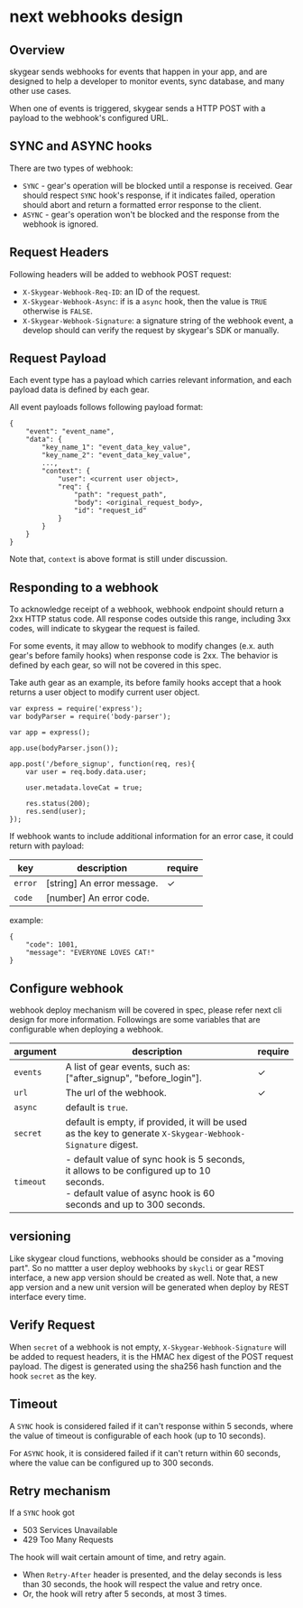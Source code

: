 # next webhooks design

## Overview

skygear sends webhooks for events that happen in your app, and are designed to help a developer to monitor events, sync database, and many other use cases.

When one of events is triggered, skygear sends a HTTP POST with a payload to the webhook's configured URL.

## SYNC and ASYNC hooks

There are two types of webhook:

- `SYNC` - gear's operation will be blocked until a response is received. Gear should respect `SYNC` hook's response, if it indicates failed, operation should abort and return a formatted error response to the client.
- `ASYNC` - gear's operation won't be blocked and the response from the webhook is ignored.

## Request Headers

Following headers will be added to webhook POST request:

- `X-Skygear-Webhook-Req-ID`: an ID of the request.
- `X-Skygear-Webhook-Async`: if is a `async` hook, then the value is `TRUE` otherwise is `FALSE`. 
- `X-Skygear-Webhook-Signature`: a signature string of the webhook event, a develop should can verify the request by skygear's SDK or manually.

## Request Payload

Each event type has a payload which carries relevant information, and each payload data is defined by each gear.

All event payloads follows following payload format:

```json=
{
    "event": "event_name",
    "data": {
        "key_name_1": "event_data_key_value",
        "key_name_2": "event_data_key_value",
        ...,
        "context": {
            "user": <current user object>,
            "req": {
                "path": "request_path",
                "body": <original_request_body>,
                "id": "request_id"
            }
        }
    }
}
```

Note that, `context` is above format is still under discussion.

## Responding to a webhook

To acknowledge receipt of a webhook, webhook endpoint should return a 2xx HTTP status code. All response codes outside this range, including 3xx codes, will indicate to skygear the request is failed.

For some events, it may allow to webhook to modify changes (e.x. auth gear's before family hooks) when response code is 2xx. The behavior is defined by each gear, so will not be covered in this spec.

Take auth gear as an example, its before family hooks accept that a hook returns a user object to modify current user object.

```javascript=
var express = require('express');
var bodyParser = require('body-parser');

var app = express();

app.use(bodyParser.json());

app.post('/before_signup', function(req, res){
    var user = req.body.data.user;

    user.metadata.loveCat = true;

    res.status(200);
    res.send(user);
});
```

If webhook wants to include additional information for an error case, it could return with payload:

| key | description | require |
| -------- | -------- | -------- | 
| `error` | [string] An error message. | ✓ |
| `code` | [number] An error code. |  |

example:

```
{
    "code": 1001,
    "message": "EVERYONE LOVES CAT!"
}
```

## Configure webhook

webhook deploy mechanism will be covered in spec, please refer next cli design for more information. Followings are some variables that are configurable when deploying a webhook.

| argument | description | require |
| -------- | -------- | -------- | 
| `events` | A list of gear events, such as: ["after_signup", "before_login"]. | ✓ |
| `url` | The url of the webhook. | ✓ |
| `async` | default is `true`. | |
| `secret` | default is empty, if provided, it will be used as the key to generate `X-Skygear-Webhook-Signature` digest. | |
| `timeout` | - default value of sync hook is 5 seconds, it allows to be configured up to 10 seconds.<br/>- default value of async hook is 60 seconds and up to 300 seconds.  | |

## versioning

Like skygear cloud functions, webhooks should be consider as a "moving part". So no mattter a user deploy webhooks by `skycli` or gear REST interface, a new app version should be created as well. Note that, a new app version and a new unit version will be generated when deploy by REST interface every time.

## Verify Request

When `secret` of a webhook is not empty, `X-Skygear-Webhook-Signature` will be added to request headers, it is the HMAC hex digest of the POST request payload. The digest is generated using the sha256 hash function and the hook `secret` as the key.

## Timeout

A `SYNC` hook is considered failed if it can't response within 5 seconds, where the value of timeout is configurable of each hook (up to 10 seconds).

For `ASYNC` hook, it is considered failed if it can't return within 60 seconds, where the value can be configured up to 300 seconds.

## Retry mechanism

If a `SYNC` hook got

- 503 Services Unavailable
- 429 Too Many Requests

The hook will wait certain amount of time, and retry again.
 
- When `Retry-After` header is presented, and the delay seconds is less than 30 seconds, the hook will respect the value and retry once.
- Or, the hook will retry after 5 seconds, at most 3 times.
